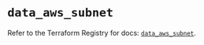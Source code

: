 # `data_aws_subnet`

Refer to the Terraform Registry for docs: [`data_aws_subnet`](https://registry.terraform.io/providers/hashicorp/aws/6.12.0/docs/data-sources/subnet).
